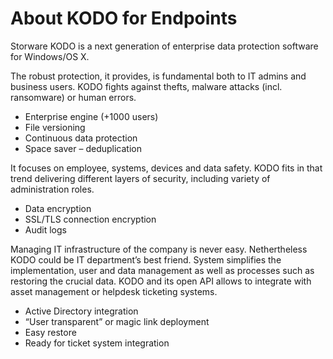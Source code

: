 # About KODO for Endpoints

Storware KODO is a next generation of enterprise data protection software for Windows/OS X.

The robust protection, it provides, is fundamental both to IT admins and business users. KODO fights against thefts, malware attacks \(incl. ransomware\) or human errors.

* Enterprise engine \(+1000 users\)
* File versioning
* Continuous data protection
* Space saver – deduplication

It focuses on employee, systems, devices and data safety. KODO fits in that trend delivering different layers of security, including variety of administration roles.

* Data encryption
* SSL/TLS connection encryption
* Audit logs

Managing IT infrastructure of the company is never easy. Nethertheless KODO could be IT department’s best friend. System simplifies the implementation, user and data management as well as processes such as restoring the crucial data. KODO and its open API allows to integrate with asset management or helpdesk ticketing systems.

* Active Directory integration
* “User transparent” or magic link deployment
* Easy restore
* Ready for ticket system integration

